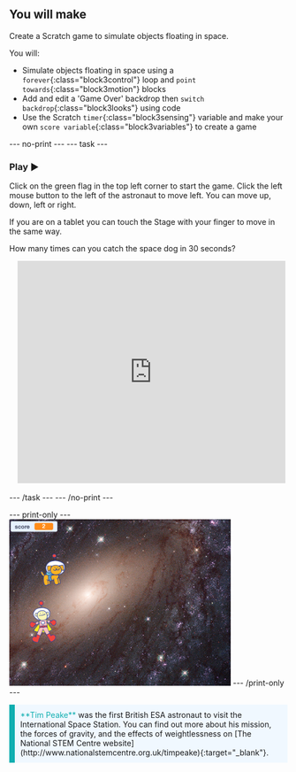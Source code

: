 ## You will make

Create a Scratch game to simulate objects floating in space. 

You will:

- Simulate objects floating in space using a `forever`{:class="block3control"} loop and `point towards`{:class="block3motion"} blocks
- Add and edit a 'Game Over' backdrop then `switch backdrop`{:class="block3looks"} using code
- Use the Scratch `timer`{:class="block3sensing"} variable and make your own `score variable`{:class="block3variables"} to create a game

--- no-print ---
--- task ---

### Play &#9654;

Click on the green flag in the top left corner to start the game. Click the left mouse button to the left of the astronaut to move left. You can move up, down, left or right. 

If you are on a tablet you can touch the Stage with your finger to move in the same way. 

How many times can you catch the space dog in 30 seconds?

<div class="scratch-preview" style="margin-left: 15px;">
  <iframe allowtransparency="true" width="485" height="402" src="https://scratch.mit.edu/projects/embed/729126728/?autostart=false" frameborder="0"></iframe>
</div>

--- /task ---
--- /no-print ---

--- print-only ---
![Complete project](images/showcase_static.png)
--- /print-only ---

<p style="border-left: solid; border-width:10px; border-color: #0faeb0; background-color: aliceblue; padding: 10px;">
<span style="color: #0faeb0">**Tim Peake**</span> was the first British ESA astronaut to visit the International Space Station. You can find out more about his mission, the forces of gravity, and the effects of weightlessness on [The National STEM Centre website](http://www.nationalstemcentre.org.uk/timpeake){:target="_blank"}.
</p>
